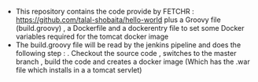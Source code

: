 - This repository contains the code provide by FETCHR : https://github.com/talal-shobaita/hello-world plus a Groovy file (build.groovy) , a Dockerfile and a dockerentry file to set some Docker variables required for the tomcat docker image
- The build.groovy file will be read by the jenkins pipeline and does the following step : 
    . Checkout the source code , switches to the master branch , build the code and creates a docker image (Which has the .war file which installs in a  a tomcat servlet)

